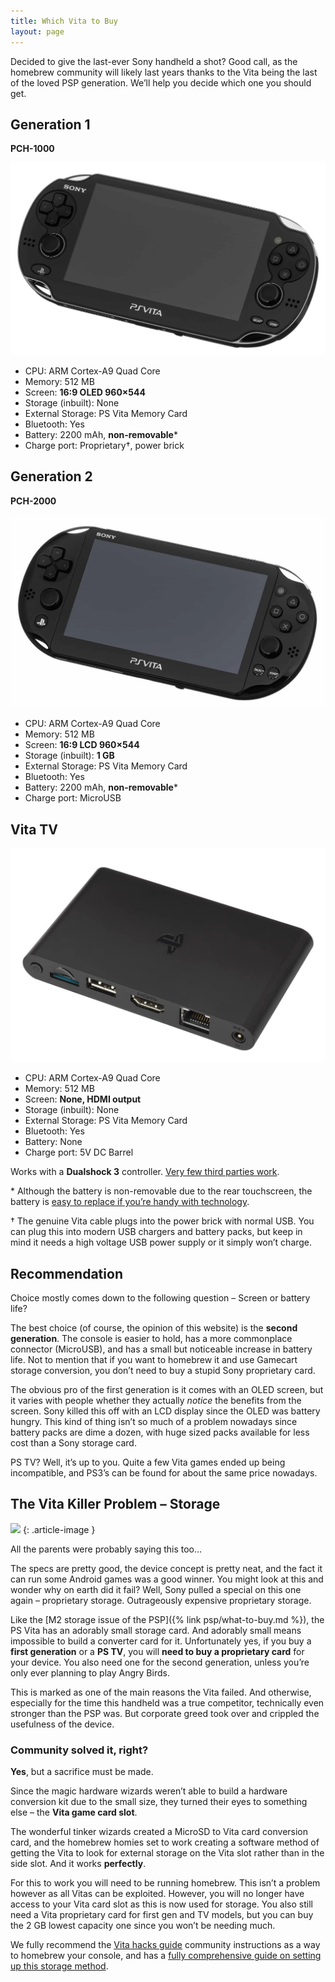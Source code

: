 ```yaml
---
title: Which Vita to Buy
layout: page
---
```


Decided to give the last-ever Sony handheld a shot? Good call, as the homebrew community will likely last years thanks to the Vita being the last of the loved PSP generation. We’ll help you decide which one you should get.

<div class="container rt-columncase">
<div class="row align-items-start">

<div class="col" markdown="1">

## Generation 1

**PCH-1000**

![](/assets/img/PlayStation-Vita-1.webp)

* CPU: ARM Cortex-A9 Quad Core
* Memory: 512 MB
* Screen: **16:9 OLED 960×544**
* Storage (inbuilt): None
* External Storage: PS Vita Memory Card
* Bluetooth: Yes
* Battery: 2200 mAh, **non-removable**\*
* Charge port: Proprietary†, power brick

</div><div class="col" markdown="1">

## Generation 2

**PCH-2000**

![](/assets/img/PlayStation-Vita-2.webp)

* CPU: ARM Cortex-A9 Quad Core
* Memory: 512 MB
* Screen: **16:9 LCD 960×544**
* Storage (inbuilt): **1 GB**
* External Storage: PS Vita Memory Card
* Bluetooth: Yes
* Battery: 2200 mAh, **non-removable**\*
* Charge port: MicroUSB

</div><div class="col" markdown="1">

## Vita TV

![](/assets/img/PlayStation-TV.webp)

* CPU: ARM Cortex-A9 Quad Core
* Memory: 512 MB
* Screen: **None, HDMI output**
* Storage (inbuilt): None
* External Storage: PS Vita Memory Card
* Bluetooth: Yes
* Battery: None
* Charge port: 5V DC Barrel

</div>

</div>
</div>

Works with a **Dualshock 3** controller. [Very few third parties work](https://www.reddit.com/r/VitaTV/comments/4ft7c7/compatible_and_non_3rd_part_controller_list/).

\* Although the battery is non-removable due to the rear touchscreen, the battery is [easy to replace if you’re handy with technology](https://www.ifixit.com/Guide/PlayStation+Vita+Battery+Replacement/7990).

† The genuine Vita cable plugs into the power brick with normal USB. You can plug this into modern USB chargers and battery packs, but keep in mind it needs a high voltage USB power supply or it simply won’t charge.

## Recommendation

Choice mostly comes down to the following question – Screen or battery life?

The best choice (of course, the opinion of this website) is the **second generation**. The console is easier to hold, has a more commonplace connector (MicroUSB), and has a small but noticeable increase in battery life. Not to mention that if you want to homebrew it and use Gamecart storage conversion, you don’t need to buy a stupid Sony proprietary card.

The obvious pro of the first generation is it comes with an OLED screen, but it varies with people whether they actually _notice_ the benefits from the screen. Sony killed this off with an LCD display since the OLED was battery hungry. This kind of thing isn’t so much of a problem nowadays since battery packs are dime a dozen, with huge sized packs available for less cost than a Sony storage card.

PS TV? Well, it’s up to you. Quite a few Vita games ended up being incompatible, and PS3’s can be found for about the same price nowadays.

## The Vita Killer Problem – Storage

![](https://i.imgflip.com/5dwrat.jpg)
{: .article-image }

All the parents were probably saying this too…

The specs are pretty good, the device concept is pretty neat, and the fact it can run some Android games was a good winner. You might look at this and wonder why on earth did it fail? Well, Sony pulled a special on this one again – proprietary storage. Outrageously expensive proprietary storage.

Like the [M2 storage issue of the PSP]({% link psp/what-to-buy.md %}), the PS Vita has an adorably small storage card. And adorably small means impossible to build a converter card for it. Unfortunately yes, if you buy a **first generation** or a **PS TV**, you will **need to buy a proprietary card** for your device. You also need one for the second generation, unless you’re only ever planning to play Angry Birds.

This is marked as one of the main reasons the Vita failed. And otherwise, especially for the time this handheld was a true competitor, technically even stronger than the PSP was. But corporate greed took over and crippled the usefulness of the device.

### Community solved it, right?

**Yes**, but a sacrifice must be made.

Since the magic hardware wizards weren’t able to build a hardware conversion kit due to the small size, they turned their eyes to something else – the **Vita game card slot**.

The wonderful tinker wizards created a MicroSD to Vita card conversion card, and the homebrew homies set to work creating a software method of getting the Vita to look for external storage on the Vita slot rather than in the side slot. And it works **perfectly**.

For this to work you will need to be running homebrew. This isn’t a problem however as all Vitas can be exploited. However, you will no longer have access to your Vita card slot as this is now used for storage. You also still need a Vita proprietary card for first gen and TV models, but you can buy the 2 GB lowest capacity one since you won’t be needing much.

We fully recommend the [Vita hacks guide](https://vita.hacks.guide/) community instructions as a way to homebrew your console, and has a [fully comprehensive guide on setting up this storage method](https://vita.hacks.guide/yamt).
